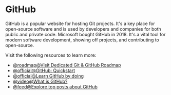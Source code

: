 # GitHub

GitHub is a popular website for hosting Git projects. It's a key place for open-source software and is used by developers and companies for both public and private code. Microsoft bought GitHub in 2018. It's a vital tool for modern software development, showing off projects, and contributing to open-source.

Visit the following resources to learn more:

- [@roadmap@Visit Dedicated Git & GitHub Roadmap](https://roadmap.sh/git-github)
- [@official@GitHub: Quickstart](https://docs.github.com/en/get-started/quickstart/hello-world)
- [@official@Learn GitHub by doing](https://skills.github.com/)
- [@video@What is GitHub?](https://www.youtube.com/watch?v=w3jLJU7DT5E)
- [@feed@Explore top posts about GitHub](https://app.daily.dev/tags/github?ref=roadmapsh)
